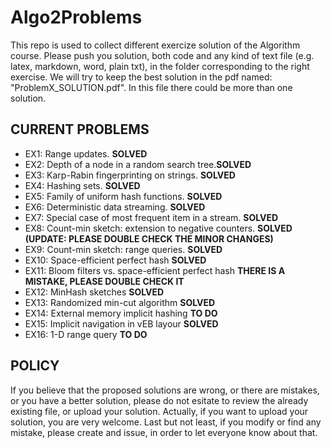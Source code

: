# Algo2Problems
This repo is used to collect different exercize solution of the Algorithm course. Please push you solution, both code and any kind of text file (e.g. latex, markdown, word, plain txt), in the folder corresponding to the right exercise. We will try to keep the best solution in the pdf named: "ProblemX_SOLUTION.pdf". In this file there could be more than one solution.
## CURRENT PROBLEMS
* EX1: Range updates. **SOLVED**
* EX2: Depth of a node in a random search tree.**SOLVED**
* EX3: Karp-Rabin fingerprinting on strings. **SOLVED**
* EX4: Hashing sets. **SOLVED** 
* EX5: Family of uniform hash functions. **SOLVED** 
* EX6: Deterministic data streaming. **SOLVED**
* EX7: Special case of most frequent item in a stream. **SOLVED**
* EX8: Count-min sketch: extension to negative counters. **SOLVED (UPDATE: PLEASE DOUBLE CHECK THE MINOR CHANGES)**
* EX9: Count-min sketch: range queries. **SOLVED**
* EX10: Space-efficient perfect hash **SOLVED**
* EX11: Bloom filters vs. space-efficient perfect hash **THERE IS A MISTAKE, PLEASE DOUBLE CHECK IT**
* EX12: MinHash sketches **SOLVED**
* EX13: Randomized min-cut algorithm **SOLVED**
* EX14: External memory implicit hashing **TO DO**
* EX15: Implicit navigation in vEB layour **SOLVED**
* EX16: 1-D range query **TO DO**

## POLICY
If you believe that the proposed solutions are wrong, or there are mistakes, or you have a better solution, please do not esitate to review the already existing file, or upload your solution. Actually, if you want to upload your solution, you are very welcome.
Last but not least, if you modify or find any mistake, please create and issue, in order to let everyone know about that.

